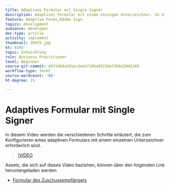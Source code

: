 ```yaml
---
title: Adaptives Formular mit Single Signer
description: Adaptives Formular mit einem einzigen Unterzeichner. In diesem Video werden die verschiedenen Schritte erläutert, die zum Konfigurieren eines adaptiven Formulars mit einem einzelnen Unterzeichner erforderlich sind.
feature: Adaptive Forms,Adobe Sign
topics: development
audience: developer
doc-type: article
activity: implement
thumbnail: 39475.jpg
kt: 6103
topic: Entwicklung
role: Business Practitioner
level: Beginner
source-git-commit: d9714b9a291ec3ee5f3dba9723de72bb120d2149
workflow-type: tm+mt
source-wordcount: '66'
ht-degree: 1%

---
```


# Adaptives Formular mit Single Signer


In diesem Video werden die verschiedenen Schritte erläutert, die zum Konfigurieren eines adaptiven Formulars mit einem einzelnen Unterzeichner erforderlich sind.

>[!VIDEO](https://video.tv.adobe.com/v/39475/?quality=9&learn=on)

Assets, die sich auf dieses Video beziehen, können über den folgenden Link heruntergeladen werden

* [Formular des Zuschussempfängers ](assets/change-of-beneficiary-form.zip)
